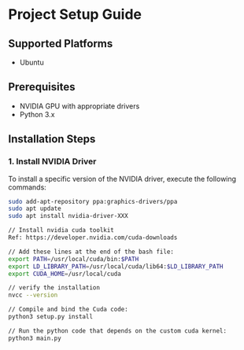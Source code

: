 # Project Setup Guide

## Supported Platforms
- Ubuntu

## Prerequisites
- NVIDIA GPU with appropriate drivers
- Python 3.x

## Installation Steps

### 1. Install NVIDIA Driver
To install a specific version of the NVIDIA driver, execute the following commands:

```bash
sudo add-apt-repository ppa:graphics-drivers/ppa
sudo apt update
sudo apt install nvidia-driver-XXX

// Install nvidia cuda toolkit
Ref: https://developer.nvidia.com/cuda-downloads

// Add these lines at the end of the bash file:
export PATH=/usr/local/cuda/bin:$PATH
export LD_LIBRARY_PATH=/usr/local/cuda/lib64:$LD_LIBRARY_PATH
export CUDA_HOME=/usr/local/cuda

// verify the installation
nvcc --version

// Compile and bind the Cuda code:
python3 setup.py install

// Run the python code that depends on the custom cuda kernel:
python3 main.py

```